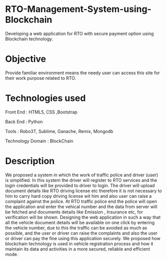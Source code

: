 # RTO-Management-System-using-Blockchain
Developing a web application for RTO with secure payment option using Blockchain technology.

# Objective
Provide familiar environment means the needy user can access this site for their work purpose related to RTO.

# Technologies used
Front End : HTML5, CSS ,Bootstrap

Back End : Python

Tools : Robo3T, Sublime, Ganache, Remix, Mongodb

Technology Domain : BlockChain



# Description
We proposed a system in which the work of traffic police and driver (user) is simplified. In this system the driver will register to RTO services and the login credentials will be provided to driver to login. The driver will upload document details like RTO driving license etc therefore it is not necessary to him to carry 
hard copy driving license wit him and also user can raise a complaint against the police. At RTO traffic police end the police will open the application and enter the vehical number and the data from server will be fetched and documents details like Emission , Insurance etc, for verification will be shown.
Designing the web application in such a way that all the vehicle document details will be available on one click by entering the vehicle number, due to this the traffic can be avoided as much as possible, and the user or driver can raise the complaints  and also the user or driver can pay the fine using this application securely. We proposed how blockchain technology is used in vehicle registration process and how it maintain its data and activities in a more secured, reliable and efficient mode.

